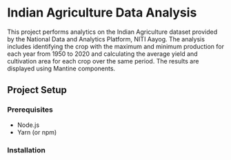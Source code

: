# Indian Agriculture Data Analysis

This project performs analytics on the Indian Agriculture dataset provided by the National Data and Analytics Platform, NITI Aayog. The analysis includes identifying the crop with the maximum and minimum production for each year from 1950 to 2020 and calculating the average yield and cultivation area for each crop over the same period. The results are displayed using Mantine components.

## Project Setup

### Prerequisites

- Node.js
- Yarn (or npm)

### Installation



   
